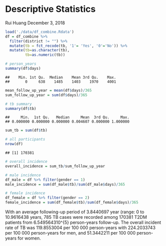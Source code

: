 Descriptive Statistics
================
Rui Huang
December 3, 2018

``` r
load('./data/df_combine.Rdata')
df = df_combine %>% 
  filter(district != "") %>% 
  mutate(tb = fct_recode(tb, '1'= 'Yes', '0'='No')) %>% 
  mutate(tb=as.character(tb),
         tb=as.numeric(tb)) 

# person_years
summary(df$days)
```

    ##    Min. 1st Qu.  Median    Mean 3rd Qu.    Max. 
    ##       0     638    1485    1403    1970    4001

``` r
mean_follow_up_year = mean(df$days)/365
sum_follow_up_year = sum(df$days)/365

# tb summary
summary(df$tb)
```

    ##     Min.  1st Qu.   Median     Mean  3rd Qu.     Max. 
    ## 0.000000 0.000000 0.000000 0.004607 0.000000 1.000000

``` r
sum_tb = sum(df$tb)

# all participants
nrow(df)
```

    ## [1] 170381

``` r
# overall incidence
overall_incidence = sum_tb/sum_follow_up_year

# male incidence
df_male = df %>% filter(gender == 1)
male_incidence = sum(df_male$tb)/sum(df_male$days)/365

# female incidence
df_female = df %>% filter(gender == 2)
female_incidence = sum(df_female$tb)/sum(df_female$days)/365
```

With an average following-up period of 3.8440697 year (range: 0 to
10.9616438 years, 785 TB cases were recorded among 170381 T2DM patients
from 6.549564310^{5} person-years follow-up. The overall incident rate
of TB was 119.8553004 per 100 000 person-years with 224.2033743 per 100
000 person-years for men, and 51.3442211 per 100 000 person-years for
women.
